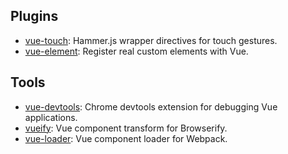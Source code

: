 ## Plugins

- [vue-touch](https://github.com/vuejs/vue-touch): Hammer.js wrapper directives for touch gestures.
- [vue-element](https://github.com/vuejs/vue-element): Register real custom elements with Vue.

## Tools

- [vue-devtools](https://github.com/vuejs/vue-devtools): Chrome devtools extension for debugging Vue applications.
- [vueify](https://github.com/vuejs/vueify): Vue component transform for Browserify.
- [vue-loader](https://github.com/vuejs/vue-loader): Vue component loader for Webpack.
